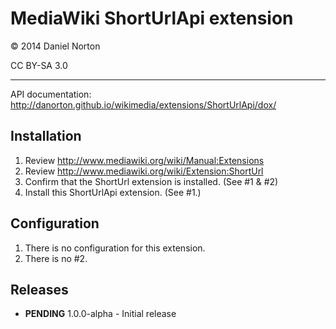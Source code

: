 # MediaWiki ShortUrlApi extension

© 2014 Daniel Norton

CC BY-SA 3.0

---

API documentation: http://danorton.github.io/wikimedia/extensions/ShortUrlApi/dox/

## Installation

1. Review http://www.mediawiki.org/wiki/Manual:Extensions
2. Review http://www.mediawiki.org/wiki/Extension:ShortUrl
3. Confirm that the ShortUrl extension is installed. (See #1 & #2)
4. Install this ShortUrlApi extension. (See #1.)

## Configuration

1. There is no configuration for this extension.
2. There is no #2.

## Releases

 - **PENDING** 1.0.0-alpha - Initial release

